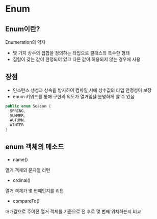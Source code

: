 # Enum
## Enum이란?

Enumeration의 약자
+ 몇 가지 상수의 집합을 정의하는 타입으로 클래스의 특수한 형태
+ 집합이 갖는 값이 한정되어 있고 다른 값이 허용되지 않는 경우에 사용

## 장점
+ 인스턴스 생성과 상속을 방지하여 컴파일 시에 상수값의 타입 안정성이 보장
+ enum 키워드를 통해 구현의 의도가 열거임을 분명하게 알 수 있음

```java
public enum Season {
  SPRING,
  SUMMER,
  AUTUMN,
  WINTER
}

```

## enum 객체의 메소드
+ name()

열거 객체의 문자열 리턴

+ ordinal()

열거 객체가 몇 번째인지를 리턴

+ compareTo()

매개값으로 주어진 열거 객체를 기준으로 전 후로 몇 번째 위치하는지 비교

